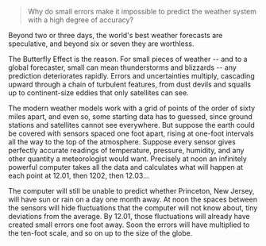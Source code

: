 > Why do small errors make it impossible to predict the weather system with a high degree of accuracy?



Beyond two or three days, the world's best weather forecasts are speculative, and beyond six or seven they are worthless.

 

The Butterfly Effect is the reason. For small pieces of weather -- and to a global forecaster, small can mean thunderstorms and blizzards -- any prediction deteriorates rapidly. Errors and uncertainties multiply, cascading upward through a chain of turbulent features, from dust devils and squalls up to continent-size eddies that only satellites can see.



The modern weather models work with a grid of points of the order of sixty miles apart, and even so, some starting data has to guessed, since ground stations and satellites cannot see everywhere. But suppose the earth could be covered with sensors spaced one foot apart, rising at one-foot intervals all the way to the top of the atmosphere. Suppose every sensor gives perfectly accurate readings of temperature, pressure, humidity, and any other quantity a meteorologist would want. Precisely at noon an infinitely powerful computer takes all the data and calculates what will happen at each point at 12.01, then 1202, then 12.03...



The computer will still be unable to predict whether Princeton, New Jersey, will have sun or rain on a day one month away. At noon the spaces between the sensors will hide fluctuations that the computer will not know about, tiny deviations from the average. By 12.01, those fluctuations will already have created small errors one foot away. Soon the errors will have multiplied to the ten-foot scale, and so on up to the size of the globe.